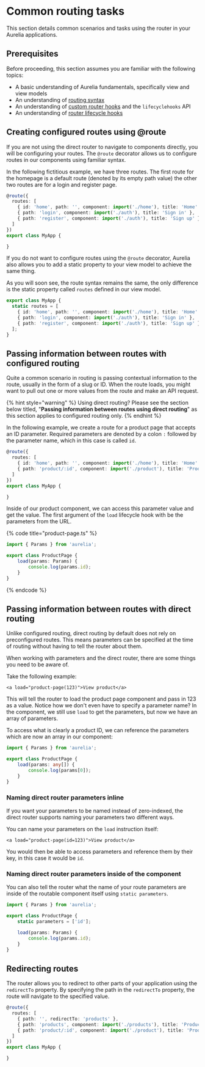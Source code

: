 # Common routing tasks

This section details common scenarios and tasks using the router in your Aurelia applications.

## Prerequisites

Before proceeding, this section assumes you are familiar with the following topics:

* A basic understanding of Aurelia fundamentals, specifically view and view models
* An understanding of [routing syntax](routing-syntax.md)
* An understanding of [custom router hooks](router-hooks.md) and the `lifecyclehooks` API
* An understanding of [router lifecycle hooks](lifecycle-hooks.md)

## Creating configured routes using @route

If you are not using the direct router to navigate to components directly, you will be configuring your routes. The `@route` decorator allows us to configure routes in our components using familiar syntax.

In the following fictitious example, we have three routes. The first route for the homepage is a default route \(denoted by its empty path value\) the other two routes are for a login and register page.

```typescript
@route({
  routes: [
    { id: 'home', path: '', component: import('./home'), title: 'Home' },
    { path: 'login', component: import('./auth'), title: 'Sign in' },
    { path: 'register', component: import('./auth'), title: 'Sign up' }
  ]
})
export class MyApp {

}
```

If you do not want to configure routes using the `@route` decorator, Aurelia also allows you to add a static property to your view model to achieve the same thing.

As you will soon see, the route syntax remains the same, the only difference is the static property called `routes` defined in our view model.

```typescript
export class MyApp {
  static routes = [
    { id: 'home', path: '', component: import('./home'), title: 'Home' },
    { path: 'login', component: import('./auth'), title: 'Sign in' },
    { path: 'register', component: import('./auth'), title: 'Sign up' }
  ];
}
```

## Passing information between routes with configured routing

Quite a common scenario in routing is passing contextual information to the route, usually in the form of a slug or ID. When the route loads, you might want to pull out one or more values from the route and make an API request.

{% hint style="warning" %}
Using direct routing? Please see the section below titled, "**Passing information between routes using direct routing**" as this section applies to configured routing only.
{% endhint %}

In the following example, we create a route for a product page that accepts an ID parameter. Required parameters are denoted by a colon `:` followed by the parameter name, which in this case is called `id`.

```typescript
@route({
  routes: [
    { id: 'home', path: '', component: import('./home'), title: 'Home' },
    { path: 'product/:id', component: import('./product'), title: 'Product' }
  ]
})
export class MyApp {

}
```

Inside of our product component, we can access this parameter value and get the value. The first argument of the `load` lifecycle hook with be the parameters from the URL.

{% code title="product-page.ts" %}
```typescript
import { Params } from 'aurelia';

export class ProductPage {
    load(params: Params) {
        console.log(params.id);
    }
}
```
{% endcode %}

## Passing information between routes with direct routing

Unlike configured routing, direct routing by default does not rely on preconfigured routes. This means parameters can be specified at the time of routing without having to tell the router about them.

When working with parameters and the direct router, there are some things you need to be aware of.

Take the following example:

```text
<a load="product-page(123)">View product</a>
```

This will tell the router to load the product page component and pass in 123 as a value. Notice how we don't even have to specify a parameter name? In the component, we still use `load` to get the parameters, but now we have an array of parameters.

To access what is clearly a product ID, we can reference the parameters which are now an array in our component:

```typescript
import { Params } from 'aurelia';

export class ProductPage {
    load(params: any[]) {
        console.log(params[0]);
    }
}
```

### Naming direct router parameters inline

If you want your parameters to be named instead of zero-indexed, the direct router supports naming your parameters two different ways.

You can name your parameters on the `load` instruction itself:

```markup
<a load="product-page(id=123)">View product</a>
```

You would then be able to access parameters and reference them by their key, in this case it would be `id`.

### Naming direct router parameters inside of the component

You can also tell the router what the name of your route parameters are inside of the routable component itself using `static parameters`.

```typescript
import { Params } from 'aurelia';

export class ProductPage {
    static parameters = ['id'];

    load(params: Params) {
        console.log(params.id);
    }
}
```

## Redirecting routes

The router allows you to redirect to other parts of your application using the `redirectTo` property. By specifying the path in the `redirectTo` property, the route will navigate to the specified value.

```typescript
@route({
  routes: [
    { path: '', redirectTo: 'products' },
    { path: 'products', component: import('./products'), title: 'Products' },
    { path: 'product/:id', component: import('./product'), title: 'Product' }
  ]
})
export class MyApp {

}
```

